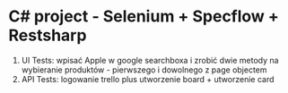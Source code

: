 # C# project - Selenium + Specflow + Restsharp
1) UI Tests: wpisać Apple w google searchboxa i zrobić dwie metody na wybieranie produktów - pierwszego i dowolnego z page objectem
2) API Tests:  logowanie trello plus utworzenie board + utworzenie card
